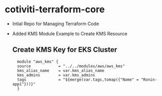 # cotiviti-terraform-core
- Intial Repo for Managing Terraform Code
- Added  KMS Module 
    Example to Create KMS Resource  

    ## Create KMS Key for EKS Cluster
        module "aws_kms" {
        source            = "../../modules/aws/aws_kms"
        kms_alias_name    = var.kms_alias_name
        kms_admins        = var.kms_admins
        tags              = "${merge(var.tags,tomap({"Name" = "Ronin-app1"}))}" 
        }